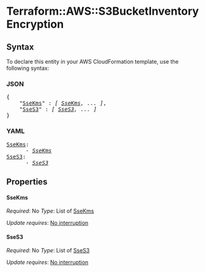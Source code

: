 # Terraform::AWS::S3BucketInventory Encryption

## Syntax

To declare this entity in your AWS CloudFormation template, use the following syntax:

### JSON

<pre>
{
    "<a href="#ssekms" title="SseKms">SseKms</a>" : <i>[ <a href="encryption-ssekms.md">SseKms</a>, ... ]</i>,
    "<a href="#sses3" title="SseS3">SseS3</a>" : <i>[ <a href="encryption-sses3.md">SseS3</a>, ... ]</i>
}
</pre>

### YAML

<pre>
<a href="#ssekms" title="SseKms">SseKms</a>: <i>
      - <a href="encryption-ssekms.md">SseKms</a></i>
<a href="#sses3" title="SseS3">SseS3</a>: <i>
      - <a href="encryption-sses3.md">SseS3</a></i>
</pre>

## Properties

#### SseKms

_Required_: No
_Type_: List of <a href="encryption-ssekms.md">SseKms</a>

_Update requires_: [No interruption](https://docs.aws.amazon.com/AWSCloudFormation/latest/UserGuide/using-cfn-updating-stacks-update-behaviors.html#update-no-interrupt)

#### SseS3

_Required_: No
_Type_: List of <a href="encryption-sses3.md">SseS3</a>

_Update requires_: [No interruption](https://docs.aws.amazon.com/AWSCloudFormation/latest/UserGuide/using-cfn-updating-stacks-update-behaviors.html#update-no-interrupt)

